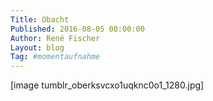 ```yaml
---
Title: Obacht
Published: 2016-08-05 00:00:00
Author: René Fischer
Layout: blog
Tag: #momentaufnahme
---
```

[image tumblr_oberksvcxo1uqknc0o1_1280.jpg]